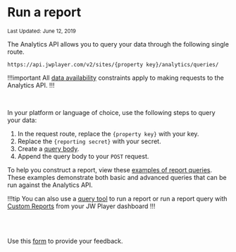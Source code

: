 # Run a report

<sup>Last Updated: June 12, 2019</sup>

The Analytics API allows you to query your data through the following single route.

```
https://api.jwplayer.com/v2/sites/{property key}/analytics/queries/
```

!!!important
All [data availability](..) constraints apply to making requests to the Analytics API.
!!!

<br/>

In your platform or language of choice, use the following steps to query your data:

1. In the request route, replace the `{property key}` with your key.
2. Replace the `{reporting secret}` with your secret.
3. Create a <a href="../api-reference#query-body" target="_blank">query body</a>.
4. Append the query body to your `POST` request.

To help you construct a report, view these [examples of report queries](../example-report-queries). These examples demonstrate both basic and advanced queries that can be run against the Analytics API.

!!!tip
You can also use a [query tool](../run-a-report-with-tools) to run a report or run a report query with [Custom Reports](https://support.jwplayer.com/articles/how-to-use-custom-reports) from your JW Player dashboard
!!!

<br/><br/>
<div id="wufoo-mff60sc1xnn4cu">
Use this <a href="https://jwplayerdocs.wufoo.com/forms/mff60sc1xnn4cu">form</a> to provide your feedback.
</div>
<script type="text/javascript">var mff60sc1xnn4cu;(function(d, t) {
var s = d.createElement(t), options = {
'userName':'jwplayerdocs',
'formHash':'mff60sc1xnn4cu',
'autoResize':true,
'height':'288',
'async':true,
'host':'wufoo.com',
'header':'show',
'ssl':true,
'defaultValues': 'field118=' + location.pathname};
s.src = ('https:' == d.location.protocol ? 'https://' : 'http://') + 'www.wufoo.com/scripts/embed/form.js';
s.onload = s.onreadystatechange = function() {
var rs = this.readyState; if (rs) if (rs != 'complete') if (rs != 'loaded') return;
try { mff60sc1xnn4cu = new WufooForm();mff60sc1xnn4cu.initialize(options);mff60sc1xnn4cu.display(); } catch (e) {}};
var scr = d.getElementsByTagName(t)[0], par = scr.parentNode; par.insertBefore(s, scr);
})(document, 'script');</script>